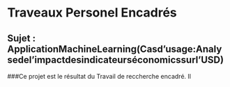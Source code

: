 # Traveaux Personel Encadrés
## Sujet : ApplicationMachineLearning(Casd’usage:Analysedel’impactdesindicateurséconomicssurl’USD)
###Ce projet est le résultat du Travail de reccherche encadré. Il 
